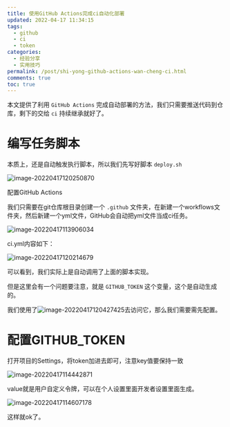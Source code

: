 ```yaml
---
title: 使用GitHub Actions完成ci自动化部署
updated: 2022-04-17 11:34:15
tags:
  - github
  - ci
  - token
categories:
  - 经验分享
  - 实用技巧
permalink: /post/shi-yong-github-actions-wan-cheng-ci.html
comments: true
toc: true
---
```

本文提供了利用 `GitHub Actions` 完成自动部署的方法，我们只需要推送代码到仓库，剩下的交给 `ci` 持续继承就好了。

# 编写任务脚本

本质上，还是自动触发执行脚本，所以我们先写好脚本 `deploy.sh`

![image-20220417120250870](https://img1.terwer.space/image-20220417120250870.png)

配置GitHub Actions

我们只需要在git仓库根目录创建一个 `.github` 文件夹，在新建一个workflows文件夹，然后新建一个yml文件，GitHub会自动把yml文件当成ci任务。

![image-20220417113906034](https://img1.terwer.space/image-20220417113906034.png)

ci.yml内容如下：

![image-20220417120214679](https://img1.terwer.space/image-20220417120214679.png)

可以看到，我们实际上是自动调用了上面的脚本实现。

但是这里会有一个问题要注意，就是 `GITHUB_TOKEN` 这个变量，这个是自动生成的。

我们使用了![image-20220417120427425](https://img1.terwer.space/image-20220417120427425.png)去访问它，那么我们需要需先配置。

# 配置GITHUB_TOKEN

打开项目的Settings，将token加进去即可，注意key值要保持一致

![image-20220417114442871](https://img1.terwer.space/image-20220417114442871.png)

value就是用户自定义令牌，可以在个人设置里面开发者设置里面生成。

![image-20220417114607178](https://img1.terwer.space/image-20220417114607178.png)

这样就ok了。